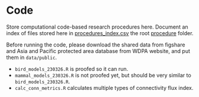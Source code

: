 # Code
Store computational code-based research procedures here.
Document an index of files stored here in [procedures_index.csv](../procedure_index.csv) the root [procedure](../) folder.

Before running the code, please download the shared data from figshare and Asia and Pacific protected area database from WDPA website, and put them in `data/public`.

- `bird_models_230326.R` is proofed so it can run.
- `mammal_models_230326.R` is not proofed yet, but should be very similar to `bird_models_230326.R`.
- `calc_conn_metrics.R` calculates multiple types of connectivity flux index.